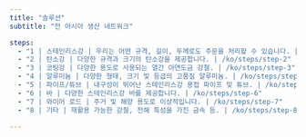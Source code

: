 ```yaml
---
title: "솔루션"
subtitle: "전 아시아 생산 네트워크"

steps:
  - "1 | 스테인리스강 | 우리는 어떤 규격, 길이, 두께로도 주문을 처리할 수 있습니다. | /ko/steps/step-1"
  - "2 | 탄소강 | 다양한 규격과 크기의 탄소강을 제공합니다. | /ko/steps/step-2"
  - "3 | 코팅강 | 다양한 용도로 사용되는 열간 아연도금 강철. | /ko/steps/step-3"
  - "4 | 알루미늄 | 다양한 형태, 크기 및 등급의 고품질 알루미늄. | /ko/steps/step-4"
  - "5 | 파이프/튜브 | 내구성이 뛰어난 스테인리스강 용접 파이프 및 튜브. | /ko/steps/step-5"
  - "6 | 바 | 다양한 스테인리스강 바를 제공합니다. | /ko/steps/step-6"
  - "7 | 와이어 로드 | 주거 및 해양 용도로 이상적입니다. | /ko/steps/step-7"
  - "8 | 기타 | 재활용 가능한 강철, 전해 특성을 가진 금속 등. | /ko/steps/step-8"
  
---
```

